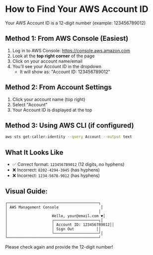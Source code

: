# How to Find Your AWS Account ID

Your AWS Account ID is a 12-digit number (example: 123456789012)

## Method 1: From AWS Console (Easiest)
1. Log in to AWS Console: https://console.aws.amazon.com
2. Look at the **top right corner** of the page
3. Click on your account name/email
4. You'll see your Account ID in the dropdown
   - It will show as: "Account ID: 123456789012"

## Method 2: From Account Settings
1. Click your account name (top right)
2. Select "Account"
3. Your Account ID is displayed at the top

## Method 3: Using AWS CLI (if configured)
```bash
aws sts get-caller-identity --query Account --output text
```

## What It Looks Like
- ✅ Correct format: `123456789012` (12 digits, no hyphens)
- ❌ Incorrect: `8202-4294-3945` (has hyphens)
- ❌ Incorrect: `1234-5678-9012` (has hyphens)

## Visual Guide:
```
┌─────────────────────────────────────────┐
│ AWS Management Console                   │
│                                         │
│                    Hello, your@email.com ▼│
│                    ┌────────────────────┐│
│                    │ Account ID: 123456789012││
│                    │ Sign Out          ││
│                    └────────────────────┘│
└─────────────────────────────────────────┘
```

Please check again and provide the 12-digit number!